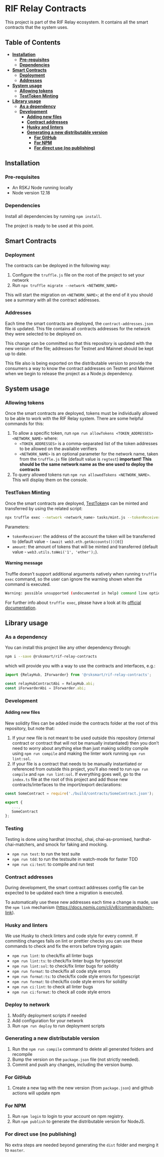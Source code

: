# RIF Relay Contracts

This project is part of the RIF Relay ecosystem. It contains all the smart contracts that the system uses.

## Table of Contents

- [**Installation**](#installation)
  - [**Pre-requisites**](#pre-requisites)
  - [**Dependencies**](#dependencies)
- [**Smart Contracts**](#smart-contracts)
  - [**Deployment**](#deployment)
  - [**Addresses**](#addresses)
- [**System usage**](#system-usage)
  - [**Allowing tokens**](#allowing-tokens)
  - [**TestToken Minting**](#testtoken-minting)
- [**Library usage**](#library-usage)
  - [**As a dependency**](#as-a-dependency)
  - [**Development**](#development)
    - [**Adding new files**](#adding-new-files)
    - [**Contract addresses**](#contract-addresses)
    - [**Husky and linters**](#husky-and-linters)
    - [**Generating a new distributable version**](#generating-a-new-distributable-version)
      - [**For GitHub**](#for-github) 
      - [**For NPM**](#for-npm)
      - [**For direct use (no publishing)**](#for-direct-use-no-publishing)

## Installation

### Pre-requisites

- An RSKJ Node running locally
- Node version 12.18

### Dependencies

Install all dependencies by running `npm install`.

The project is ready to be used at this point.

## Smart Contracts

### Deployment

The contracts can be deployed in the following way:

1. Configure the `truffle.js` file on the root of the project to set your network 
2. Run `npx truffle migrate --network <NETWORK_NAME>` 

This will start the migration on `<NETWORK_NAME>`; at the end of it you should see a summary with all the contract addresses.

### Addresses

Each time the smart contracts are deployed, the `contract-addresses.json` file is updated. This file contains all contracts addresses for the network they were selected to be deployed on. 

This change can be committed so that this repository is updated with the new version of the file; addresses for Testnet and Mainnet should be kept up to date.

This file also is being exported on the distributable version to provide the consumers a way to know the contract addresses on Testnet and Mainnet when we begin to release the project as a Node.js dependency.

## System usage 

### Allowing tokens

Once the smart contracts are deployed, tokens must be individually allowed to be able to work with the RIF Relay system. There are some helpful commands for this:

1. To allow a specific token, run `npm run allowTokens <TOKEN_ADDRESSES> <NETWORK_NAME>` where:
    - `<TOKEN_ADDRESSES>` is a comma-separated list of the token addresses to be allowed on the available verifiers
    - `<NETWORK_NAME>` is an optional parameter for the network name, taken from the `truffle.js` file (default value is `regtest`) **important! This should be the same network name as the one used to deploy the contracts** 
2. To query allowed tokens run `npm run allowedTokens <NETWORK_NAME>`. This will display them on the console.

### TestToken Minting

Once the smart contracts are deployed, [TestToken](./contracts/test/tokens/TestToken.sol)s can be minted and transferred by using the related script:
```bash
npx truffle exec --network <network_name> tasks/mint.js --tokenReceiver <0xabc123> --amount <amount_in_wei>
```
Parameters:
- `tokenReceiver`: the address of the account the token will be transferred to (default value - `(await web3.eth.getAccounts())[0]`)
- `amount`: the amount of tokens that will be minted and transferred (default value - `web3.utils.toWei('1', 'ether');`).

#### Warning message
Truffle doesn’t support additional arguments natively when running `truffle exec` command, so the user can ignore the warning shown when the command is executed.

```bash
Warning: possible unsupported (undocumented in help) command line option(s): --tokenReceiver,--amount
```

For further info about `truffle exec`, please have a look at its [official documentation](https://www.trufflesuite.com/docs/truffle/reference/truffle-commands#exec).

## Library usage

### As a dependency

You can install this project like any other dependency through: 

```bash
npm i --save @rsksmart/rif-relay-contracts
```

which will provide you with a way to use the contracts and interfaces, e.g.:

```javascript
import {RelayHub, IForwarder} from '@rsksmart/rif-relay-contracts';

const relayHubContractAbi = RelayHub.abi;
const iForwarderAbi = IForwarder.abi;
```

### Development

#### Adding new files

New solidity files can be added inside the contracts folder at the root of this repository, but note that:

1. If your new file is not meant to be used outside this repository (internal contract or contract that will not be manually instantiated) then you don’t need to worry about anything else than just making solidity compile using `npm run compile` and making the linter work running `npm run lint:sol`.  
2. If your file is a contract that needs to be manually instantiated or referenced from outside this project, you’ll also need to run `npm run compile` and `npm run lint:sol`. If everything goes well, go to the `index.ts` file at the root of this project and add those new contracts/interfaces to the import/export declarations:
```typescript
const SomeContract = require('./build/contracts/SomeContract.json');

export {
   ...,
   SomeContract
};
```

### Testing

Testing is done using hardhat (mocha), chai, chai-as-promised, hardhat-chai-matchers, and smock for faking and mocking.

* `npm run test`: to run the test suite
* `npm run tdd`: to run the testsuite in watch-mode for faster TDD
* `npm run ci:test`: to compile and run test 

### Contract addresses

During development, the smart contract addresses config file can be expected to be updated each time a migration is executed. 

To automatically use these new addresses each time a change is made, use the `npm link` mechanism (https://docs.npmjs.com/cli/v8/commands/npm-link).

### Husky and linters

We use Husky to check linters and code style for every commit. If commiting changes fails on lint or prettier checks you can use these commands to check and fix the errors before trying again:

* `npm run lint`:  to check/fix all linter bugs
* `npm run lint:ts`: to check/fix linter bugs for typescript
* `npm run lint:sol`: to check/fix linter bugs for solidity
* `npm run format`: to check/fix all code style errors
* `npm run format:ts`: to check/fix code style errors for typescript
* `npm run format`: to check/fix code style errors for solidity
* `npm run ci:lint`: to check all linter bugs
* `npm run ci:format`: to check all code style errors

### Deploy to network

1. Modify deployment scripts if needed
2. Add configuration for your network
3. Run `npm run deploy` to run deployment scripts

### Generating a new distributable version

1. Run the `npm run compile` command to delete all generated folders and recompile
2. Bump the version on the `package.json` file (not strictly needed).
3. Commit and push any changes, including the version bump.

### For GitHub

1. Create a new tag with the new version (from `package.json`) and github actions will update npm 

### For NPM

1. Run `npm login` to login to your account on npm registry.
2. Run `npm publish` to generate the distributable version for NodeJS.

### For direct use (no publishing)

No extra steps are needed beyond generating the `dist` folder and merging it to `master`.

